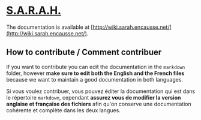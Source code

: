 # [S.A.R.A.H.](http://encausse.net/s-a-r-a-h)

The documentation is available at [http://wiki.sarah.encausse.net/](http://wiki.sarah.encausse.net/).

## How to contribute / Comment contribuer

If you want to contribute you can edit the documentation in the `markdown` folder, however **make sure to edit both the English and the French files** because we want to maintain a good documentation in both languages.

Si vous voulez contribuer, vous pouvez éditer la documentation qui est dans le répertoire `markdown`, cependant **assurez vous de modifier la version anglaise et française des fichiers** afin qu'on conserve une documentation cohérente et complète dans les deux langues.
